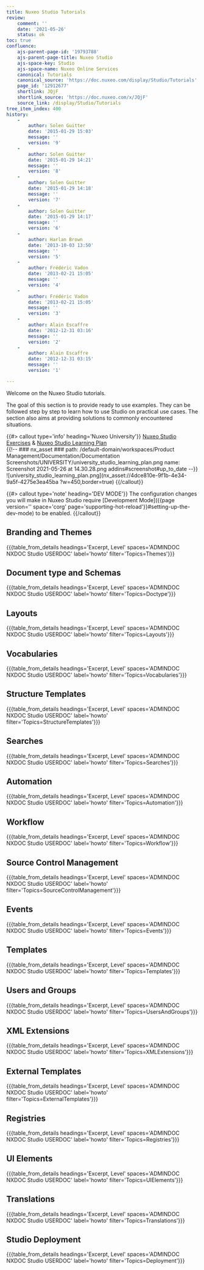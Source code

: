 ```yaml
---
title: Nuxeo Studio Tutorials
review:
    comment: ''
    date: '2021-05-26'
    status: ok
toc: true
confluence:
    ajs-parent-page-id: '19793788'
    ajs-parent-page-title: Nuxeo Studio
    ajs-space-key: Studio
    ajs-space-name: Nuxeo Online Services
    canonical: Tutorials
    canonical_source: 'https://doc.nuxeo.com/display/Studio/Tutorials'
    page_id: '12912677'
    shortlink: JQjF
    shortlink_source: 'https://doc.nuxeo.com/x/JQjF'
    source_link: /display/Studio/Tutorials
tree_item_index: 400
history:
    -
        author: Solen Guitter
        date: '2015-01-29 15:03'
        message: ''
        version: '9'
    -
        author: Solen Guitter
        date: '2015-01-29 14:21'
        message: ''
        version: '8'
    -
        author: Solen Guitter
        date: '2015-01-29 14:18'
        message: ''
        version: '7'
    -
        author: Solen Guitter
        date: '2015-01-29 14:17'
        message: ''
        version: '6'
    -
        author: Harlan Brown
        date: '2013-10-03 13:50'
        message: ''
        version: '5'
    -
        author: Frédéric Vadon
        date: '2013-02-21 15:05'
        message: ''
        version: '4'
    -
        author: Frédéric Vadon
        date: '2013-02-21 15:05'
        message: ''
        version: '3'
    -
        author: Alain Escaffre
        date: '2012-12-31 03:16'
        message: ''
        version: '2'
    -
        author: Alain Escaffre
        date: '2012-12-31 03:15'
        message: ''
        version: '1'

---
```


Welcome on the Nuxeo Studio tutorials.

The goal of this section is to provide ready to use examples. They can be followed step by step to learn how to use Studio on practical use cases. The section also aims at providing solutions to commonly encountered situations.

{{#> callout type='info' heading='Nuxeo University'}}
[Nuxeo Studio Exercises](https://university.nuxeo.com/learn/course/external/view/elearning/103/nuxeo-studio-exercises) &
[Nuxeo Studio Learning Plan](https://university.nuxeo.com/learn/public/learning_plan/view/5/nuxeo-studio-foundations)</br>
{{!--     ### nx_asset ###
    path: /default-domain/workspaces/Product Management/Documentation/Documentation Screenshots/UNIVERSITY/university_studio_learning_plan.png
    name: Screenshot 2021-05-26 at 14.30.28.png
    addins#screenshot#up_to_date
--}}
![university_studio_learning_plan.png](nx_asset://4dce810e-9f1b-4e34-9a5f-4275e3ea45ba ?w=450,border=true)
{{/callout}}

{{#> callout type='note' heading='DEV MODE'}}
The configuration changes you will make in Nuxeo Studio require [Development Mode]({{page version='' space='corg' page='supporting-hot-reload'}}#setting-up-the-dev-mode) to be enabled.
{{/callout}}

## Branding and Themes

{{{table_from_details headings='Excerpt, Level' spaces='ADMINDOC NXDOC Studio USERDOC' label='howto' filter='Topics=Themes'}}}

## Document type and Schemas

{{{table_from_details headings='Excerpt, Level' spaces='ADMINDOC NXDOC Studio USERDOC' label='howto' filter='Topics=Doctype'}}}

## Layouts

{{{table_from_details headings='Excerpt, Level' spaces='ADMINDOC NXDOC Studio USERDOC' label='howto' filter='Topics=Layouts'}}}

## Vocabularies

{{{table_from_details headings='Excerpt, Level' spaces='ADMINDOC NXDOC Studio USERDOC' label='howto' filter='Topics=Vocabularies'}}}

## Structure Templates

{{{table_from_details headings='Excerpt, Level' spaces='ADMINDOC NXDOC Studio USERDOC' label='howto' filter='Topics=StructureTemplates'}}}

## Searches

{{{table_from_details headings='Excerpt, Level' spaces='ADMINDOC NXDOC Studio USERDOC' label='howto' filter='Topics=Searches'}}}

## Automation

{{{table_from_details headings='Excerpt, Level' spaces='ADMINDOC NXDOC Studio USERDOC' label='howto' filter='Topics=Automation'}}}

## Workflow

{{{table_from_details headings='Excerpt, Level' spaces='ADMINDOC NXDOC Studio USERDOC' label='howto' filter='Topics=Workflow'}}}

## Source Control Management

{{{table_from_details headings='Excerpt, Level' spaces='ADMINDOC NXDOC Studio USERDOC' label='howto' filter='Topics=SourceControlManagement'}}}

## Events

{{{table_from_details headings='Excerpt, Level' spaces='ADMINDOC NXDOC Studio USERDOC' label='howto' filter='Topics=Events'}}}

## Templates

{{{table_from_details headings='Excerpt, Level' spaces='ADMINDOC NXDOC Studio USERDOC' label='howto' filter='Topics=Templates'}}}

## Users and Groups

{{{table_from_details headings='Excerpt, Level' spaces='ADMINDOC NXDOC Studio USERDOC' label='howto' filter='Topics=UsersAndGroups'}}}

## XML Extensions

{{{table_from_details headings='Excerpt, Level' spaces='ADMINDOC NXDOC Studio USERDOC' label='howto' filter='Topics=XMLExtensions'}}}

## External Templates

{{{table_from_details headings='Excerpt, Level' spaces='ADMINDOC NXDOC Studio USERDOC' label='howto' filter='Topics=ExternalTemplates'}}}

## Registries

{{{table_from_details headings='Excerpt, Level' spaces='ADMINDOC NXDOC Studio USERDOC' label='howto' filter='Topics=Registries'}}}

## UI Elements

{{{table_from_details headings='Excerpt, Level' spaces='ADMINDOC NXDOC Studio USERDOC' label='howto' filter='Topics=UIElements'}}}

## Translations

{{{table_from_details headings='Excerpt, Level' spaces='ADMINDOC NXDOC Studio USERDOC' label='howto' filter='Topics=Translations'}}}

## Studio Deployment

{{{table_from_details headings='Excerpt, Level' spaces='ADMINDOC NXDOC Studio USERDOC' label='howto' filter='Topics=Deployment'}}}
